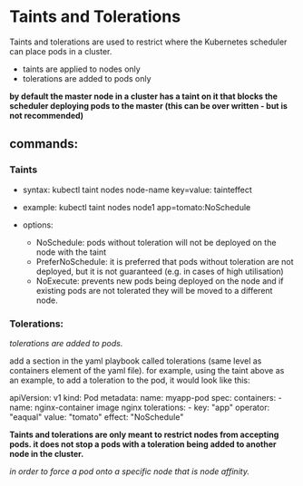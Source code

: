 # Taints and Tolerations

Taints and tolerations are used to restrict where the Kubernetes scheduler can place pods in a cluster.

- taints are applied to nodes only
- tolerations are added to pods only

<b> by default the master node in a cluster has a taint on it that blocks the scheduler deploying pods to the master (this can be over written - but is not recommended) </b>

## commands:

### Taints

- syntax:
    kubectl taint nodes node-name key=value: tainteffect

- example:
    kubectl taint nodes node1 app=tomato:NoSchedule

- options:

  - NoSchedule: pods without toleration will not be deployed on the node with the taint
  - PreferNoSchedule: it is preferred that pods without toleration are not deployed, but it is not guaranteed (e.g. in cases of high utilisation)
  - NoExecute: prevents new pods being deployed on the node and if existing pods are not tolerated they will be moved to a different node. 

### Tolerations:

*tolerations are added to pods.*

add a section in the yaml playbook called tolerations (same level as containers element of the yaml file). for example, using the taint above as an example, to add a toleration to the pod, it would look like this:

apiVersion: v1
kind: Pod
metadata:
    name: myapp-pod
spec:
    containers:
        - name: nginx-container
          image nginx
    tolerations:
        - key: "app"
          operator: "eaqual"
          value: "tomato"
          effect: "NoSchedule"

**Taints and tolerations are only meant to restrict nodes from accepting pods. it does not stop a pods with a toleration being added to another node in the cluster.**

*in order to force a pod onto a specific node that is node affinity.*
